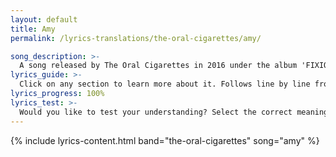 ```yaml
---
layout: default
title: Amy
permalink: /lyrics-translations/the-oral-cigarettes/amy/

song_description: >-
  A song released by The Oral Cigarettes in 2016 under the album 'FIXION'.
lyrics_guide: >-
  Click on any section to learn more about it. Follows line by line from <a href="https://open.spotify.com/track/1PubxlFeesWDghC3B9I280?si=dfdd361e391e4041" target="_blank"> Spotify</a>.
lyrics_progress: 100%
lyrics_test: >-
  Would you like to test your understanding? Select the correct meaning of the highlighted word!
---
```


{% include lyrics-content.html band="the-oral-cigarettes" song="amy" %}